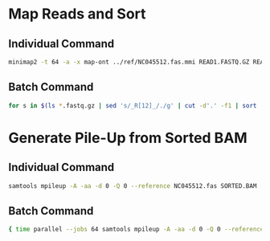 # Map Reads and Sort
## Individual Command
```bash
minimap2 -t 64 -a -x map-ont ../ref/NC045512.fas.mmi READ1.FASTQ.GZ READ2.FASTQ.GZ | samtools sort --threads 64 -o SORTED.BAM
```

## Batch Command
```bash
for s in $(ls *.fastq.gz | sed 's/_R[12]_/./g' | cut -d'.' -f1 | sort | uniq); do { time ( minimap2 -t 64 -a -x map-ont ../ref/NC045512.fas.mmi $s*.fastq.gz | samtools sort --threads 64 -o $s.sorted.bam ) ; } 2> $s.log.1.map.log ; done
```

# Generate Pile-Up from Sorted BAM
## Individual Command
```bash
samtools mpileup -A -aa -d 0 -Q 0 --reference NC045512.fas SORTED.BAM | PILEUP.TXT
```

## Batch Command
```bash
{ time parallel --jobs 64 samtools mpileup -A -aa -d 0 -Q 0 --reference ../ref/NC045512.fas {}.sorted.bam ">" {}.sorted.pileup.txt "2>" {}.log.2.pileup.log ::: $(ls *.fastq.gz | sed 's/_R[12]_/./g' | cut -d'.' -f1 | sort | uniq) ; } 2> pileup.time.log
```
